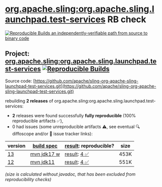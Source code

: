 [org.apache.sling:org.apache.sling.launchpad.test-services](https://central.sonatype.com/artifact/org.apache.sling/org.apache.sling.launchpad.test-services/versions) RB check
=======

[![Reproducible Builds](https://reproducible-builds.org/images/logos/rb.svg) an independently-verifiable path from source to binary code](https://reproducible-builds.org/)

## Project: [org.apache.sling:org.apache.sling.launchpad.test-services](https://central.sonatype.com/artifact/org.apache.sling/org.apache.sling.launchpad.test-services/versions) [![Reproducible Builds](https://img.shields.io/endpoint?url=https://raw.githubusercontent.com/jvm-repo-rebuild/reproducible-central/master/content/org/apache/sling/org.apache.sling.launchpad.test-services/badge.json)](https://github.com/jvm-repo-rebuild/reproducible-central/blob/master/content/org/apache/sling/org.apache.sling.launchpad.test-services/README.md)

Source code: [https://github.com/apache/sling-org-apache-sling-launchpad-test-services.git](https://github.com/apache/sling-org-apache-sling-launchpad-test-services.git)

rebuilding **2 releases** of org.apache.sling:org.apache.sling.launchpad.test-services:
- **2** releases were found successfully **fully reproducible** (100% reproducible artifacts :white_check_mark:),
- 0 had issues (some unreproducible artifacts :warning:, see eventual :mag: diffoscope and/or :memo: issue tracker links):

| version | [build spec](/BUILDSPEC.md) | [result](https://reproducible-builds.org/docs/jvm/): reproducible? | size |
| -- | --------- | ------ | -- |
| [13](https://central.sonatype.com/artifact/org.apache.sling/org.apache.sling.launchpad.test-services/13/pom) | [mvn jdk17 w](org.apache.sling.launchpad.test-services-13.buildspec) | [result](org.apache.sling.launchpad.test-services-13.buildinfo): [4 :white_check_mark: ](org.apache.sling.launchpad.test-services-13.buildcompare) | 453K |
| [12](https://central.sonatype.com/artifact/org.apache.sling/org.apache.sling.launchpad.test-services/12/pom) | [mvn jdk11](org.apache.sling.launchpad.test-services-12.buildspec) | [result](org.apache.sling.launchpad.test-services-12.buildinfo): [4 :white_check_mark: ](org.apache.sling.launchpad.test-services-12.buildcompare) | 551K |

<i>(size is calculated without javadoc, that has been excluded from reproducibility checks)</i>

